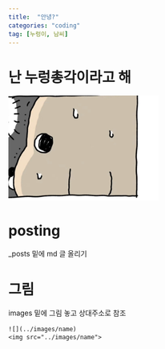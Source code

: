 ```yaml
---
title:  "안녕?"
categories: "coding"
tag: [누렁이, 남씨]
---
```


# 난 누렁총각이라고 해

<img src="./images/IMG_3744.jpeg" width=300>

# posting

_posts 밑에 md 글 올리기

# 그림

images 밑에 그림 놓고 상대주소로 참조


```
![](../images/name)
<img src="../images/name">
```

